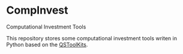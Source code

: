 CompInvest
==========

Computational Investment Tools

This repository stores some computational investment tools writen in Python based on the [QSToolKits](http://wiki.quantsoftware.org/index.php?title=QuantSoftware_ToolKit).
